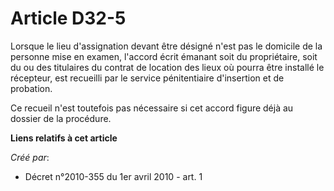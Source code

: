 # Article D32-5

Lorsque le lieu d'assignation devant être désigné n'est pas le domicile de la personne mise en examen, l'accord écrit émanant
soit du propriétaire, soit du ou des titulaires du contrat de location des lieux où pourra être installé le récepteur, est
recueilli par le service pénitentiaire d'insertion et de probation. 

Ce recueil n'est toutefois pas nécessaire si cet accord figure déjà au dossier de la procédure.

**Liens relatifs à cet article**

_Créé par_:

  - Décret n°2010-355 du 1er avril 2010 - art. 1
